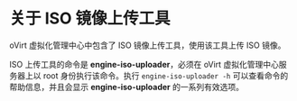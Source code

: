 # 关于 ISO 镜像上传工具

oVirt 虚拟化管理中心中包含了 ISO 镜像上传工具，使用该工具上传 ISO 镜像。

ISO 上传工具的命令是 **engine-iso-uploader**，必须在 oVirt 虚拟化管理中心服务器上以 root 身份执行该命令。执行 `engine-iso-uploader -h` 可以查看命令的帮助信息，并且会显示 **engine-iso-uploader** 的一系列有效选项。


